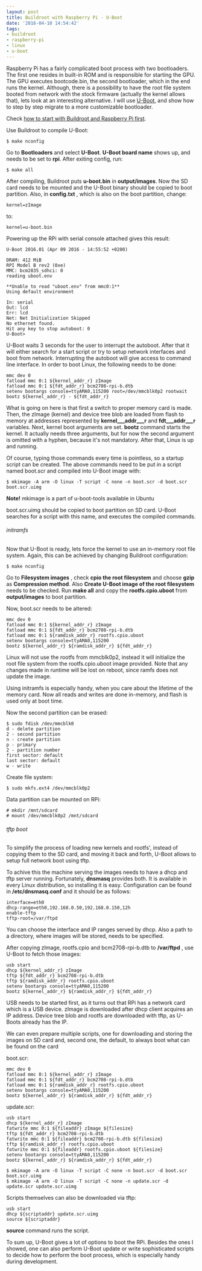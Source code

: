 ```yaml
---
layout: post
title: Buildroot with Raspberry Pi - U-Boot
date: '2016-04-10 14:54:42'
tags:
- buildroot
- raspberry-pi
- linux
- u-boot
---
```


Raspberry Pi has a fairly complicated boot process with two bootloaders. The first one resides in built-in ROM and is responsible for starting the GPU. The GPU executes bootcode.bin, the second bootloader, which in the end runs the kernel. Although, there is a possibility to have the root file system booted from network with the stock firmware (actually the kernel allows that), lets look at an interesting alternative. I will use [U-Boot](http://www.denx.de/wiki/U-Boot), and show how to step by step migrate to a more customizable bootloader.

Check [how to start with Buildroot and Raspberry Pi first](/buildroot-with-raspberry-pi-what-where-and-how/).

Use Buildroot to compile U-Boot:

    $ make nconfig

Go to **Bootloaders** and select **U-Boot**. **U-Boot board name** shows up, and needs to be set to **rpi**. After exiting config, run:

    $ make all

After compiling, Buildroot puts **u-boot.bin** in **output/images**. Now the SD card needs to be mounted and the U-Boot binary should be copied to boot partition. Also, in **config.txt** , which is also on the boot partition, change:

    kernel=zImage

to:

    kernel=u-boot.bin

Powering up the RPi with serial console attached gives this result:

    U-Boot 2016.01 (Apr 09 2016 - 14:55:52 +0200)
    
    DRAM: 412 MiB
    RPI Model B rev2 (0xe)
    MMC: bcm2835_sdhci: 0
    reading uboot.env
    
    **Unable to read "uboot.env" from mmc0:1**
    Using default environment
    
    In: serial
    Out: lcd
    Err: lcd
    Net: Net Initialization Skipped
    No ethernet found.
    Hit any key to stop autoboot: 0 
    U-Boot>

U-Boot waits 3 seconds for the user to interrupt the autoboot. After that it will either search for a start script or try to setup network interfaces and boot from network. Interrupting the autoboot will give access to command line interface. In order to boot Linux, the following needs to be done:

    mmc dev 0
    fatload mmc 0:1 ${kernel_addr_r} zImage
    fatload mmc 0:1 ${fdt_addr_r} bcm2708-rpi-b.dtb
    setenv bootargs console=ttyAMA0,115200 root=/dev/mmcblk0p2 rootwait
    bootz ${kernel_addr_r} - ${fdt_addr_r}

What is going on here is that first a switch to proper memory card is made. Then, the zImage (kernel) and device tree blob are loaded from flash to memory at addresses represented by **kernel\_\_\_addr\_\_\_r** and **fdt\_\_\_addr\_\_\_r** variables. Next, kernel boot arguments are set. **bootz** command starts the kernel. It actually needs three arguments, but for now the second argument is omitted with a hyphen, because it's not mandatory. After that, Linux is up and running.

Of course, typing those commands every time is pointless, so a startup script can be created. The above commands need to be put in a script named boot.scr and compiled into U-Boot image with:

    $ mkimage -A arm -O linux -T script -C none -n boot.scr -d boot.scr boot.scr.uimg

**Note!** mkimage is a part of u-boot-tools available in Ubuntu

boot.scr.uimg should be copied to boot partition on SD card. U-Boot searches for a script with this name, and executes the compiled commands.

###### initramfs

Now that U-Boot is ready, lets force the kernel to use an in-memory root file system. Again, this can be achieved by changing Buildroot configuration:

    $ make nconfig

Go to **Filesystem images** , check **cpio the root filesystem** and choose **gzip** as **Compression method**. Also **Create U-Boot image of the root filesystem** needs to be checked. Run **make all** and copy the **rootfs.cpio.uboot** from **output/images** to boot partition.

Now, boot.scr needs to be altered:

    mmc dev 0
    fatload mmc 0:1 ${kernel_addr_r} zImage
    fatload mmc 0:1 ${fdt_addr_r} bcm2708-rpi-b.dtb
    fatload mmc 0:1 ${ramdisk_addr_r} rootfs.cpio.uboot
    setenv bootargs console=ttyAMA0,115200
    bootz ${kernel_addr_r} ${ramdisk_addr_r} ${fdt_addr_r}

Linux will not use the rootfs from mmcblk0p2, instead it will initialize the root file system from the rootfs.cpio.uboot image provided. Note that any changes made in runtime will be lost on reboot, since ramfs does not update the image.

Using initramfs is especially handy, when you care about the lifetime of the memory card. Now all reads and writes are done in-memory, and flash is used only at boot time.

Now the second partition can be erased:

    $ sudo fdisk /dev/mmcblk0
    d - delete partition
    2 - second partition
    n - create partition
    p - primary
    2 - partition number
    first sector: default
    last sector: default
    w - write

Create file system:

    $ sudo mkfs.ext4 /dev/mmcblk0p2

Data partition can be mounted on RPi:

    # mkdir /mnt/sdcard
    # mount /dev/mmcblk0p2 /mnt/sdcard

###### tftp boot

To simplify the process of loading new kernels and rootfs', instead of copying them to the SD card, and moving it back and forth, U-Boot allows to setup full network boot using tftp.

To achive this the machine serving the images needs to have a dhcp and tftp server running. Fortunately, **dnsmasq** provides both. It is available in every Linux distribution, so installing it is easy. Configuration can be found in **/etc/dnsmasq.conf** and it should be as follows:

    interface=eth0
    dhcp-range=eth0,192.168.0.50,192.168.0.150,12h
    enable-tftp
    tftp-root=/var/ftpd

You can choose the interface and IP ranges served by dhcp. Also a path to a directory, where images will be stored, needs to be specified.

After copying zImage, rootfs.cpio and bcm2708-rpi-b.dtb to **/var/ftpd** , use U-Boot to fetch those images:

    usb start  
    dhcp ${kernel_addr_r} zImage  
    tftp ${fdt_addr_r} bcm2708-rpi-b.dtb  
    tftp ${ramdisk_addr_r} rootfs.cpio.uboot  
    setenv bootargs console=ttyAMA0,115200  
    bootz ${kernel_addr_r} ${ramdisk_addr_r} ${fdt_addr_r}

USB needs to be started first, as it turns out that RPi has a network card which is a USB device. zImage is downloaded after dhcp client acquires an IP address. Device tree blob and rootfs are downloaded with tftp, as U-Boots already has the IP.

We can even prepare multiple scripts, one for downloading and storing the images on SD card and, second one, the default, to always boot what can be found on the card

boot.scr:

    mmc dev 0  
    fatload mmc 0:1 ${kernel_addr_r} zImage  
    fatload mmc 0:1 ${fdt_addr_r} bcm2708-rpi-b.dtb  
    fatload mmc 0:1 ${ramdisk_addr_r} rootfs.cpio.uboot  
    setenv bootargs console=ttyAMA0,115200  
    bootz ${kernel_addr_r} ${ramdisk_addr_r} ${fdt_addr_r}  

update.scr:

    usb start  
    dhcp ${kernel_addr_r} zImage
    fatwrite mmc 0:1 ${fileaddr} zImage ${filesize}
    tftp ${fdt_addr_r} bcm2708-rpi-b.dtb
    fatwrite mmc 0:1 ${fileaddr} bcm2708-rpi-b.dtb ${filesize}
    tftp ${ramdisk_addr_r} rootfs.cpio.uboot
    fatwrite mmc 0:1 ${fileaddr} rootfs.cpio.uboot ${filesize}
    setenv bootargs console=ttyAMA0,115200  
    bootz ${kernel_addr_r} ${ramdisk_addr_r} ${fdt_addr_r}

    $ mkimage -A arm -O linux -T script -C none -n boot.scr -d boot.scr boot.scr.uimg
    $ mkimage -A arm -O linux -T script -C none -n update.scr -d update.scr update.scr.uimg

Scripts themselves can also be downloaded via tftp:

    usb start
    dhcp ${scriptaddr} update.scr.uimg
    source ${scriptaddr}

**source** command runs the script.

To sum up, U-Boot gives a lot of options to boot the RPi. Besides the ones I showed, one can also perform U-Boot update or write sophisticated scripts to decide how to perform the boot process, which is especially handy during development.

<!--kg-card-end: markdown-->
